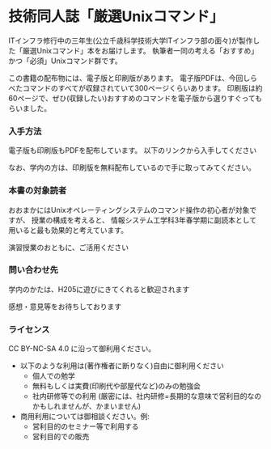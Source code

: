 # 技術同人誌「厳選Unixコマンド」

ITインフラ修行中の三年生(公立千歳科学技術大学ITインフラ部の面々)が製作した「厳選Unixコマンド」本をお届けします。
執筆者一同の考える「おすすめ」かつ「必須」Unixコマンド群です。

この書籍の配布物には、電子版と印刷版があります。
電子版PDFは、今回しらべたコマンドのすべてが収録されていて300ページくらいあります。
印刷版は約60ページで、ぜひ(収録したい)おすすめのコマンドを電子版から選りすぐってもらいました。


### 入手方法

電子版も印刷版もPDFを配布しています。
以下のリンクから入手してください

なお、学内の方は、印刷版を無料配布しているので手に取ってみてください。


### 本書の対象読者

おおまかにはUnixオペレーティングシステムのコマンド操作の初心者が対象ですが、
授業の構成を考えると、
情報システム工学科3年春学期に副読本として用いると最も効果的と考えています。

演習授業のおともに、ご活用ください


### 問い合わせ先

学内のかたは、H205に遊びにきてくれると歓迎されます

感想・意見等をお待ちしております


### ライセンス

CC BY-NC-SA 4.0 に沿って御利用ください。

- 以下のような利用は(著作権者に断りなく)自由に御利用ください
    - 個人での勉学
    - 無料もしくは実費(印刷代や部屋代など)のみの勉強会
    - 社内研修等での利用
      (厳密には、社内研修=長期的な意味で営利目的なのかもしれませんが、かまいません)
- 商用利用については御相談ください。例:
    - 営利目的のセミナー等で利用する
    - 営利目的での販売
